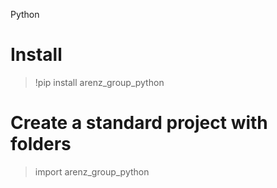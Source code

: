 Python


# Install 
>   !pip install arenz_group_python

# Create a standard project with folders
> import arenz_group_python


# 

